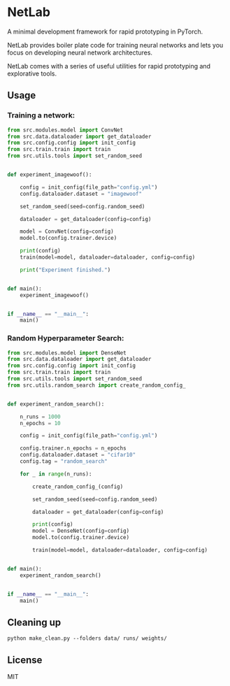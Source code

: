 # NetLab 

A minimal development framework for rapid prototyping in PyTorch.

NetLab provides boiler plate code for training neural networks 
and lets you focus on developing neural network architectures. 

NetLab comes with a series of useful utilities for rapid prototyping and 
explorative tools.

## Usage

### Training a network:

```python
from src.modules.model import ConvNet
from src.data.dataloader import get_dataloader
from src.config.config import init_config
from src.train.train import train
from src.utils.tools import set_random_seed


def experiment_imagewoof():

    config = init_config(file_path="config.yml")
    config.dataloader.dataset = "imagewoof"

    set_random_seed(seed=config.random_seed)

    dataloader = get_dataloader(config=config)

    model = ConvNet(config=config)
    model.to(config.trainer.device)

    print(config)
    train(model=model, dataloader=dataloader, config=config)

    print("Experiment finished.")


def main():
    experiment_imagewoof()


if __name__ == "__main__":
    main()
```

### Random Hyperparameter Search:

```python
from src.modules.model import DenseNet
from src.data.dataloader import get_dataloader
from src.config.config import init_config
from src.train.train import train
from src.utils.tools import set_random_seed
from src.utils.random_search import create_random_config_


def experiment_random_search():

    n_runs = 1000
    n_epochs = 10

    config = init_config(file_path="config.yml")

    config.trainer.n_epochs = n_epochs
    config.dataloader.dataset = "cifar10"
    config.tag = "random_search"

    for _ in range(n_runs):

        create_random_config_(config)

        set_random_seed(seed=config.random_seed)

        dataloader = get_dataloader(config=config)

        print(config)
        model = DenseNet(config=config)
        model.to(config.trainer.device)

        train(model=model, dataloader=dataloader, config=config)


def main():
    experiment_random_search()


if __name__ == "__main__":
    main()
```

## Cleaning up

```console
python make_clean.py --folders data/ runs/ weights/
```

## License

MIT

